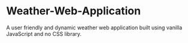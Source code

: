 # Weather-Web-Application
A user friendly and dynamic weather web application built using vanilla JavaScript and no CSS library.    
